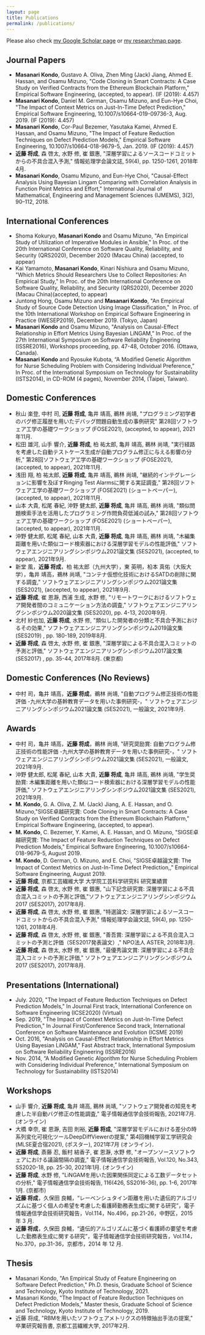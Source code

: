 ```yaml
---
layout: page
title: Publications
permalink: /publications/
---
```


Please also check [my Google Scholar page](https://scholar.google.com/citations?user=tA7d0goAAAAJ&hl=en) or [my researchmap page](https://researchmap.jp/mkmknd/published_papers?lang=en).


## Journal Papers
- **Masanari Kondo**, Gustavo A. Oliva, Zhen Ming (Jack) Jiang, Ahmed E. Hassan, and Osamu Mizuno, "Code Cloning in Smart Contracts: A Case Study on Verified Contracts from the Ethereum Blockchain Platform," Empirical Software Engineering, (accepted, to appear). (IF (2019): 4.457)
- **Masanari Kondo**, Daniel M. German, Osamu Mizuno, and Eun-Hye Choi, "The Impact of Context Metrics on Just-In-Time Defect Prediction," Empirical Software Engineering, 10.1007/s10664-019-09736-3, Aug. 2019. (IF (2019): 4.457)
- **Masanari Kondo**, Cor-Paul Bezemer, Yasutaka Kamei, Ahmed E. Hassan, and Osamu Mizuno, "The Impact of Feature Reduction Techniques on Defect Prediction Models," Empirical Software Engineering, 10.1007/s10664-018-9679-5, Jan. 2019. (IF (2019): 4.457)
- **近藤 将成**, 森 啓太, 水野 修, 崔 銀惠, "深層学習によるソースコードコミットからの不具合混入予測," 情報処理学会論文誌, 59(4), pp. 1250-1261, 2018年4月.
- **Masanari Kondo**, Osamu Mizuno, and Eun-Hye Choi, "Causal-Effect Analysis Using Bayesian Lingam Comparing with Correlation Analysis in Function Point Metrics and Effort," International Journal of Mathematical, Engineering and Management Sciences (IJMEMS), 3(2), 90–112, 2018.

## International Conferences
- Shoma Kokuryo, **Masanari Kondo** and Osamu Mizuno, "An Empirical Study of Utilization of Imperative Modules in Ansible," In Proc. of the 20th International Conference on Software Quality, Reliability, and Security (QRS2020), December 2020 (Macau China) (accepted, to appear)
- Kai Yamamoto, **Masanari Kondo**, Kinari Nishiura and Osamu Mizuno, "Which Metrics Should Researchers Use to Collect Repositories: An Empirical Study," In Proc. of the 20th International Conference on Software Quality, Reliability, and Security (QRS2020), December 2020 (Macau China)(accepted, to appear)
- Juntong Hong, Osamu Mizuno and **Masanari Kondo**, "An Empirical Study of Source Code Detection Using Image Classification,"  In Proc. of the 10th International Workshop on Empirical Software Engineering in Practice (IWESEP2019), December 2019. (Tokyo, Japan)
- **Masanari Kondo** and Osamu Mizuno, "Analysis on Causal-Effect Relationship in Effort Metrics Using Bayesian LiNGAM," In Proc. of the 27th International Symposium on Software Reliability Engineering (ISSRE2016), Workshops proceeding, pp. 47-48, October 2016. (Ottawa, Canada).
- **Masanari Kondo** and Ryosuke Kubota, “A Modified Genetic Algorithm for Nurse Scheduling Problem with Considering Individual Preference,” In Proc. of the International Symposium on Technology for Sustainability (ISTS2014), in CD-ROM (4 pages), November 2014, (Taipei, Taiwan).

## Domestic Conferences
- 秋山 楽登, 中村 司, **近藤 将成**, 亀井 靖高, 鵜林 尚靖, "プログラミング初学者のバグ修正履歴を用いたデバッグ問題自動生成の事例研究" 第28回ソフトウェア工学の基礎ワークショップ (FOSE2021), (accepted, to appear), 2021年11月.
- 松田 雄河, 山手 響介, **近藤 将成**, 柏 祐太郎, 亀井 靖高, 鵜林 尚靖, "実行経路を考慮した自動テストケース生成が自動プログラム修正に与える影響の分析," 第28回ソフトウェア工学の基礎ワークショップ (FOSE2021), (accepted, to appear), 2021年11月.
- 浅田 翔, 柏 祐太郎, **近藤 将成**, 亀井 靖高, 鵜林 尚靖, "継続的インテグレーションに影響を及ぼすRinging Test Alarmsに関する実証調査," 第28回ソフトウェア工学の基礎ワークショップ (FOSE2021) (ショートペーパー), (accepted, to appear), 2021年11月.
- 山本 大貴, 松尾 春紀, 沖野 健太郎, **近藤 将成**, 亀井 靖高, 鵜林 尚靖, "類似問題検索手法を活用したプログラミング作問負荷低減の試み," 第28回ソフトウェア工学の基礎ワークショップ (FOSE2021) (ショートペーパー), (accepted, to appear), 2021年11月.
- 沖野 健太郎, 松尾 春紀, 山本 大貴, **近藤 将成**, 亀井 靖高, 鵜林 尚靖, "木編集距離を用いた類似コード検索器における深層学習モデルの性能評価," ソフトウェアエンジニアリングシンポジウム2021論文集 (SES2021), (accepted, to appear), 2021年9月.
- 新堂 風，**近藤 将成**，柏 祐太郎（九州大学），東 英明，柗本 真佑（大阪大学），亀井 靖高，鵜林 尚靖, "コンテナ仮想化技術におけるSATDの削除に関する調査," ソフトウェアエンジニアリングシンポジウム2021論文集 (SES2021), (accepted, to appear), 2021年9月.
- **近藤 将成**, 崔 恩瀞, 西浦 生成, 水野 修, "リモートワークにおけるソフトウェア開発者間のコミュニケーション方法の調査," ソフトウェアエンジニアリングシンポジウム2020論文集 (SES2020), pp. 4-13, 2020年9月.
- 北村 紗也加, **近藤 将成**, 水野 修, "類似した開発者の分類と不具合予測におけるその効果," ソフトウェアエンジニアリングシンポジウム2019論文集 (SES2019) , pp. 180-189, 2019年8月.
- **近藤 将成**, 森 啓太, 水野 修, 崔 銀惠, "深層学習による不具合混入コミットの予測と評価," ソフトウェアエンジニアリングシンポジウム2017論文集 (SES2017) , pp. 35-44, 2017年8月. (東京都)

## Domestic Conferences (No Reviews)
- 中村 司，亀井 靖高，**近藤 将成**，鵜林 尚靖, "自動プログラム修正技術の性能評価 -九州大学の基幹教育データを用いた事例研究-，" ソフトウェアエンジニアリングシンポジウム2021論文集 (SES2021), 一般論文, 2021年9月.

## Awards
- 中村 司，亀井 靖高，**近藤 将成**，鵜林 尚靖, "研究奨励賞: 自動プログラム修正技術の性能評価 -九州大学の基幹教育データを用いた事例研究-，" ソフトウェアエンジニアリングシンポジウム2021論文集 (SES2021), 一般論文, 2021年9月.
- 沖野 健太郎, 松尾 春紀, 山本 大貴, **近藤 将成**, 亀井 靖高, 鵜林 尚靖, "学生奨励賞: 木編集距離を用いた類似コード検索器における深層学習モデルの性能評価," ソフトウェアエンジニアリングシンポジウム2021論文集 (SES2021), 2021年9月.
- **M. Kondo**, G. A. Oliva, Z. M. (Jack) Jiang, A. E. Hassan, and O. Mizuno,"SIGSE卓越研究賞: Code Cloning in Smart Contracts: A Case Study on Verified Contracts from the Ethereum Blockchain Platform," Empirical Software Engineering, (accepted, to appear).
- **M. Kondo**, C. Bezemer, Y. Kamei, A. E. Hassan, and O. Mizuno, "SIGSE卓越研究賞: The Impact of Feature Reduction Techniques on Defect Prediction Models," Empirical Software Engineering, 10.1007/s10664-018-9679-5, August 2019.
- **M. Kondo**, D. German, O. Mizuno, and E. Choi, "SIGSE卓越論文賞: The Impact of Context Metrics on Just-In-Time Defect Prediction,," Empirical Software Engineering, August 2019.
- **近藤 将成**, 京都工芸繊維大学 大学院工芸科学研究科 研究業績賞
- **近藤 将成**, 森 啓太, 水野 修, 崔 銀惠, "山下記念研究賞: 深層学習による不具合混入コミットの予測と評価,"ソフトウェアエンジニアリングシンポジウム2017 (SES2017), 2017年8月.
- **近藤 将成**, 森 啓太, 水野 修, 崔 銀惠, "特選論文: 深層学習によるソースコードコミットからの不具合混入予測," 情報処理学会論文誌, 59(4), pp. 1250-1261, 2018年4月.
- **近藤 将成**, 森 啓太, 水野 修, 崔 銀惠, "善吾賞: 深層学習による不具合混入コミットの予測と評価（SES2017発表論文）," NPO法人 ASTER, 2018年3月.
- **近藤 将成**, 森 啓太, 水野 修, 崔 銀惠, "最優秀論文賞: 深層学習による不具合混入コミットの予測と評価," ソフトウェアエンジニアリングシンポジウム2017 (SES2017), 2017年8月.

## Presentations (International)
- July. 2020, "The Impact of Feature Reduction Techniques on Defect Prediction Models," In Journal First track, International Conference on Software Engineering (ICSE2020) (Virtual)
- Sep. 2019, "The Impact of Context Metrics on Just-In-Time Defect Prediction," In Journal First/Conference Second track, International Conference on Software Maintenance and Evolution (ICSME 2019)
- Oct. 2016, "Analysis on Causal-Effect Relationship in Effort Metrics Using Bayesian LiNGAM," Fast Abstract track, International Symposium on Software Reliability Engineering (ISSRE2016)
- Nov. 2014, “A Modified Genetic Algorithm for Nurse Scheduling Problem with Considering Individual Preference,” International Symposium on Technology for Sustainability (ISTS2014)

## Workshops
- 山手 響介, **近藤 将成**, 亀井 靖高, 鵜林 尚靖, "ソフトウェア開発者の知見を考慮した半自動バグ修正の性能調査," 電子情報通信学会技術報告, 2021年7月. (オンライン)
- 大橋 幸奈, 崔 恩瀞, 吉田 則裕, **近藤 将成**, "深層学習モデルにおける差分の時系列変化可視化ツールDeepDiffViewerの提案," 第4回機械学習工学研究会(MLSE夏合宿2021), (ポスター), 2021年7月 (オンライン)．
- **近藤 将成**, 斎藤 忍, 飯村 結香子, 崔 恩瀞, 水野 修, "オープンソースソフトウェアにおける議論間隔の調査," 電子情報通信学会技術報告, Vol.120, No.343, SS2020-18, pp. 25-30, 2021年1月. (オンライン)
- **近藤 将成**, 水野 修, "LiNGAMを用いた因果関係同定による工数データセットの分析," 電子情報通信学会技術報告, 116(426, SS2016-36), pp. 1-6, 2017年1月. (京都市)
- **近藤 将成**，久保田 良輔，“レーベンシュタイン距離を用いた遺伝的アルゴリズムに基づく個人の希望を考慮した看護師勤務表生成に関する研究”，電子情報通信学会技術研究報告，Vol.114，No.496，pp.21-26，中野区，2015 年 3 月.
- **近藤 将成**，久保田 良輔，“遺伝的アルゴリズムに基づく看護師の要望を考慮した勤務表生成に関する研究”，電子情報通信学会技術研究報告，Vol.114，No.370，pp.31-36，京都市，2014 年 12 月.

## Thesis
- Masanari Kondo, "An Empirical Study of Feature Engineering on Software Defect Prediction," Ph.D. thesis, Graduate School of Science and Technology, Kyoto Institute of Technology, 2021.
- Masanari Kondo, "The Impact of Feature Reduction Techniques on Defect Prediction Models," Master thesis, Graduate School of Science and Technology, Kyoto Institute of Technology, 2019.
- 近藤 将成, "RBMを用いたソフトウェアメトリクスの特徴抽出手法の提案," 卒業研究報告書, 京都工芸繊維大学, 2017年2月.
